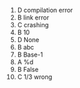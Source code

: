 1. D compilation error
2. B link error
3. C crashing
4. B 10
5. D None
6. B abc
7. B Base-1
8. A %d
9. B False
10. C 1/3 wrong